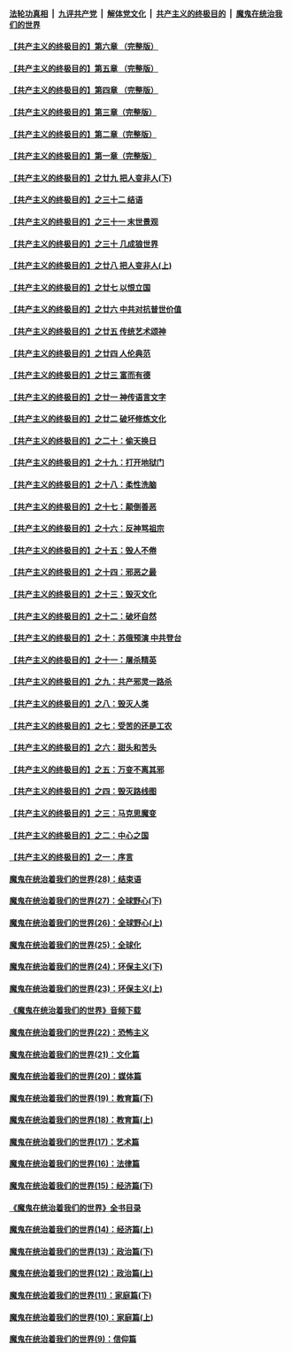 ####  [法轮功真相](../../../../basic/blob/master/README.md?t=09120326) &nbsp;|&nbsp; [九评共产党](../../../../9ping.md/blob/master/README.md?t=09120326) &nbsp;|&nbsp; [解体党文化](../../../../jtdwh.md/blob/master/README.md?t=09120326)  &nbsp;|&nbsp; [共产主义的终极目的](../../../../gczydzjmd.md/blob/master/README.md?t=09120326) &nbsp;|&nbsp; [魔鬼在统治我们的世界](../../../../mgztzwmdsj.md/blob/master/README.md?t=09120326) 

#### [【共产主义的终极目的】第六章 （完整版）](../pages/nsc422/n11428913.md?t=09120326) 

#### [【共产主义的终极目的】第五章 （完整版）](../pages/nsc422/n11428912.md?t=09120326) 

#### [【共产主义的终极目的】第四章 （完整版）](../pages/nsc422/n11428907.md?t=09120326) 

#### [【共产主义的终极目的】第三章（完整版）](../pages/nsc422/n11428848.md?t=09120326) 

#### [【共产主义的终极目的】第二章（完整版）](../pages/nsc422/n11428831.md?t=09120326) 

#### [【共产主义的终极目的】第一章（完整版）](../pages/nsc422/n11417651.md?t=09120326) 

#### [【共产主义的终极目的】之廿九 把人变非人(下)](../pages/nsc422/n11344140.md?t=09120326) 

#### [【共产主义的终极目的】之三十二 结语](../pages/nsc422/n11360535.md?t=09120326) 

#### [【共产主义的终极目的】之三十一 末世景观](../pages/nsc422/n11351129.md?t=09120326) 

#### [【共产主义的终极目的】之三十 几成狼世界](../pages/nsc422/n11348280.md?t=09120326) 

#### [【共产主义的终极目的】之廿八 把人变非人(上)](../pages/nsc422/n11340492.md?t=09120326) 

#### [【共产主义的终极目的】之廿七 以恨立国](../pages/nsc422/n11336944.md?t=09120326) 

#### [【共产主义的终极目的】之廿六 中共对抗普世价值](../pages/nsc422/n11324785.md?t=09120326) 

#### [【共产主义的终极目的】之廿五 传统艺术颂神](../pages/nsc422/n11296396.md?t=09120326) 

#### [【共产主义的终极目的】之廿四 人伦典范](../pages/nsc422/n11296397.md?t=09120326) 

#### [【共产主义的终极目的】之廿三 富而有德](../pages/nsc422/n11283598.md?t=09120326) 

#### [【共产主义的终极目的】之廿一 神传语言文字](../pages/nsc422/n11263265.md?t=09120326) 

#### [【共产主义的终极目的】之廿二 破坏修炼文化](../pages/nsc422/n11245728.md?t=09120326) 

#### [【共产主义的终极目的】之二十：偷天换日](../pages/nsc422/n11238846.md?t=09120326) 

#### [【共产主义的终极目的】之十九：打开地狱门](../pages/nsc422/n11206376.md?t=09120326) 

#### [【共产主义的终极目的】之十八：柔性洗脑](../pages/nsc422/n11199994.md?t=09120326) 

#### [【共产主义的终极目的】之十七：颠倒善恶](../pages/nsc422/n11179782.md?t=09120326) 

#### [【共产主义的终极目的】之十六：反神骂祖宗](../pages/nsc422/n11166798.md?t=09120326) 

#### [【共产主义的终极目的】之十五：毁人不倦](../pages/nsc422/n11166792.md?t=09120326) 

#### [【共产主义的终极目的】之十四：邪恶之最](../pages/nsc422/n11150249.md?t=09120326) 

#### [【共产主义的终极目的】之十三：毁灭文化](../pages/nsc422/n11135227.md?t=09120326) 

#### [【共产主义的终极目的】之十二：破坏自然](../pages/nsc422/n11135214.md?t=09120326) 

#### [【共产主义的终极目的】之十：苏俄预演 中共登台](../pages/nsc422/n11118424.md?t=09120326) 

#### [【共产主义的终极目的】之十一：屠杀精英](../pages/nsc422/n11118442.md?t=09120326) 

#### [【共产主义的终极目的】之九：共产邪灵一路杀](../pages/nsc422/n11114139.md?t=09120326) 

#### [【共产主义的终极目的】之八：毁灭人类](../pages/nsc422/n11108503.md?t=09120326) 

#### [【共产主义的终极目的】之七：受苦的还是工农](../pages/nsc422/n11101809.md?t=09120326) 

#### [【共产主义的终极目的】之六：甜头和苦头](../pages/nsc422/n11096971.md?t=09120326) 

#### [【共产主义的终极目的】之五：万变不离其邪](../pages/nsc422/n11091285.md?t=09120326) 

#### [【共产主义的终极目的】之四：毁灭路线图](../pages/nsc422/n11086284.md?t=09120326) 

#### [【共产主义的终极目的】之三：马克思魔变](../pages/nsc422/n11061941.md?t=09120326) 

#### [【共产主义的终极目的】之二：中心之国](../pages/nsc422/n11047728.md?t=09120326) 

#### [【共产主义的终极目的】之一：序言](../pages/nsc422/n11086077.md?t=09120326) 

#### [魔鬼在统治着我们的世界(28)：结束语](../pages/nsc422/n10936246.md?t=09120326) 

#### [魔鬼在统治着我们的世界(27)：全球野心(下)](../pages/nsc422/n10928319.md?t=09120326) 

#### [魔鬼在统治着我们的世界(26)：全球野心(上)](../pages/nsc422/n10900318.md?t=09120326) 

#### [魔鬼在统治着我们的世界(25)：全球化](../pages/nsc422/n10788205.md?t=09120326) 

#### [魔鬼在统治着我们的世界(24)：环保主义(下)](../pages/nsc422/n10695307.md?t=09120326) 

#### [魔鬼在统治着我们的世界(23)：环保主义(上)](../pages/nsc422/n10688613.md?t=09120326) 

#### [《魔鬼在统治着我们的世界》音频下载](../pages/nsc422/n10635553.md?t=09120326) 

#### [魔鬼在统治着我们的世界(22)：恐怖主义](../pages/nsc422/n10614727.md?t=09120326) 

#### [魔鬼在统治着我们的世界(21)：文化篇](../pages/nsc422/n10597706.md?t=09120326) 

#### [魔鬼在统治着我们的世界(20)：媒体篇](../pages/nsc422/n10586579.md?t=09120326) 

#### [魔鬼在统治着我们的世界(19)：教育篇(下)](../pages/nsc422/n10564808.md?t=09120326) 

#### [魔鬼在统治着我们的世界(18)：教育篇(上)](../pages/nsc422/n10526970.md?t=09120326) 

#### [魔鬼在统治着我们的世界(17)：艺术篇](../pages/nsc422/n10499093.md?t=09120326) 

#### [魔鬼在统治着我们的世界(16)：法律篇](../pages/nsc422/n10485969.md?t=09120326) 

#### [魔鬼在统治着我们的世界(15)：经济篇(下)](../pages/nsc422/n10469975.md?t=09120326) 

#### [《魔鬼在统治着我们的世界》全书目录](../pages/nsc422/n10464261.md?t=09120326) 

#### [魔鬼在统治着我们的世界(14)：经济篇(上)](../pages/nsc422/n10457370.md?t=09120326) 

#### [魔鬼在统治着我们的世界(13)：政治篇(下)](../pages/nsc422/n10448270.md?t=09120326) 

#### [魔鬼在统治着我们的世界(12)：政治篇(上)](../pages/nsc422/n10444576.md?t=09120326) 

#### [魔鬼在统治着我们的世界(11)：家庭篇(下)](../pages/nsc422/n10440961.md?t=09120326) 

#### [魔鬼在统治着我们的世界(10)：家庭篇(上)](../pages/nsc422/n10435448.md?t=09120326) 

#### [魔鬼在统治着我们的世界(9)：信仰篇](../pages/nsc422/n10432159.md?t=09120326) 

